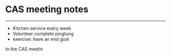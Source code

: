 # CAS meeting notes
---
- Kitchen service every week
- Volunteer complete pingtung
- exercise: have an end goal

In the CAS meetin